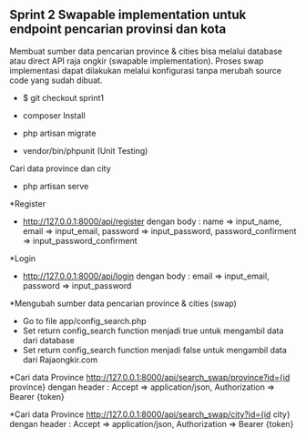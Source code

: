 ## Sprint 2 Swapable implementation​ untuk endpoint pencarian provinsi dan kota
Membuat sumber data pencarian province & cities bisa melalui database​ atau direct API​ raja ongkir (swapable implementation). Proses swap implementasi dapat dilakukan melalui konfigurasi tanpa merubah source code yang sudah dibuat.

- $ git checkout sprint1

- composer Install

- php artisan migrate

- vendor/bin/phpunit (Unit Testing)

Cari data province dan city
- php artisan serve

*Register
- http://127.0.0.1:8000/api/register
dengan body :
name                => input_name, 
email               => input_email, 
password            => input_password, 
password_confirment => input_password_confirment

*Login
- http://127.0.0.1:8000/api/login
dengan body :
email               => input_email, 
password            => input_password

*Mengubah sumber data pencarian province & cities (swap)
- Go to file app/config_search.php
- Set return config_search function menjadi true untuk mengambil data dari database
- Set return config_search function menjadi false untuk mengambil data dari Rajaongkir.com

*Cari data Province
http://127.0.0.1:8000/api/search_swap/province?id={id province}
dengan header :
Accept          => application/json, 
Authorization   => Bearer {token}

*Cari data Province
http://127.0.0.1:8000/api/search_swap/city?id={id city}
dengan header :
Accept          => application/json, 
Authorization   => Bearer {token}
